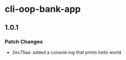# cli-oop-bank-app

## 1.0.1

### Patch Changes

- 2ec75aa: added a console.log that prints hello world
